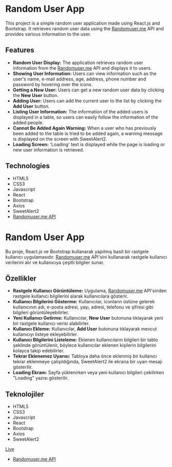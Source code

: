 # Random User App

This project is a simple random user application made using React.js and Bootstrap. It retrieves random user data using the [Randomuser.me](https://randomuser.me/) API and provides various information to the user.

## Features

- **Random User Display:** The application retrieves random user information from the [Randomuser.me](https://randomuser.me/) API and displays it to users.
- **Showing User Information:** Users can view information such as the user's name, e-mail address, age, address, phone number and password by hovering over the icons.
- **Getting a New User:** Users can get a new random user data by clicking the **New User** button.
- **Adding User:** Users can add the current user to the list by clicking the **Add User** button.
- **Listing User Information:** The information of the added users is displayed in a table, so users can easily follow the information of the added people.
- **Cannot Be Added Again Warning:** When a user who has previously been added to the table is tried to be added again, a warning message is displayed on the screen with SweetAlert2.
- **Loading Screen:** 'Loading' text is displayed while the page is loading or new user information is retrieved.
  
## Technologies

- HTML5
- CSS3
- Javascript
- React
- Bootstrap
- Axios
- SweetAlert2
- [Randomuser.me API](https://randomuser.me/)

# Random User App

Bu proje, React.js ve Bootstrap kullanarak yapılmış basit bir rastgele kullanıcı uygulamasıdır. [Randomuser.me](https://randomuser.me/) API'sini kullanarak rastgele kullanıcı verilerini alır ve kullanıcıya çeşitli bilgiler sunar.

## Özellikler

- **Rastgele Kullanıcı Görüntüleme:** Uygulama, [Randomuser.me](https://randomuser.me/) API'sinden rastgele kullanıcı bilgilerini alarak kullanıcılara gösterir.
- **Kullanıcı Bilgilerini Gösterme:** Kullanıcılar, iconların üstüne gelerek kullanıcının adı, e-posta adresi, yaşı, adresi, telefonu ve şifresi gibi bilgileri görüntüleyebilirler.
- **Yeni Kullanıcı Getirme:** Kullanıcılar, **New User** butonuna tıklayarak yeni bir rastgele kullanıcı verisi alabilirler.
- **Kullanıcı Ekleme:** Kullanıcılar, **Add User** butonuna tıklayarak mevcut kullanıcıyı listeye ekleyebilirler.
- **Kullanıcı Bilgilerini Listeleme:** Eklenen kullanıcıların bilgileri bir tablo şeklinde görüntülenir, böylece kullanıcılar eklenen kişilerin bilgilerini kolayca takip edebilirler.
- **Tekrar Eklenemez Uyarısı:** Tabloya daha önce eklenmiş bir kullanıcı tekrar eklenmeye çalışıldığında, SweetAlert2 ile ekrana bir uyarı mesajı gösterilir.
- **Loading Ekranı:** Sayfa yüklenirken veya yeni kullanıcı bilgileri çekilirken "Loading" yazısı gösterilir.


## Teknolojiler

- HTML5
- CSS3
- Javascript
- React
- Bootstrap
- Axios
- SweetAlert2

[Live](https://fy-random-user-app.netlify.app/)

- [Randomuser.me API](https://randomuser.me/)

